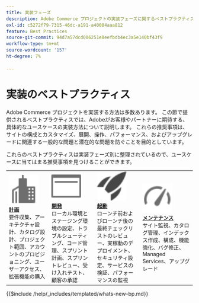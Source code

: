 ```yaml
---
title: 実装フェーズ
description: Adobe Commerce プロジェクトの実装フェーズに関するベストプラクティスについて説明します。
exl-id: c5272f79-7315-46dc-a191-a40004aaa812
feature: Best Practices
source-git-commit: 94d7a57dcd006251e8eefbdb4ec3a5e140bf43f9
workflow-type: tm+mt
source-wordcount: '157'
ht-degree: 7%

---
```


# 実装のベストプラクティス

Adobe Commerce プロジェクトを実装する方法は多数あります。 この節で提供されるベストプラクティスでは、Adobeがお客様やパートナーに期待する、具体的なユースケースの実装方法について説明します。 これらの推奨事項は、サイトの構成とカスタマイズ、展開、操作、パフォーマンス、およびアップグレードに関連する一般的な問題と潜在的な問題を防ぐことを目的としています。

これらのベストプラクティスは実装フェーズ別に整理されているので、ユースケースに当てはまる推奨事項を見つけることができます。

<table style="table-layout:fixed">
<tr>
  <td>
    <a href="planning/overview.md">
    <img alt="計画" src="../../assets/icons/enterprise.svg" width="80" height="80"/>
    </a>
    <div>
    <a href="planning/overview.md"><strong> 計画 </strong></a>
    </div>
    要件収集、アーキテクチャ設計、カタログ設計、プロジェクト範囲、アカウントのプロビジョニング、ユーザーアクセス、拡張機能の購入
    <br>
  </td>
  <td>
    <a href="development/overview.md">
      <img alt="開発" src="../../assets/icons/page-rule.svg" width="80" height="80">
    </a>
    <div>
    <a href="development/overview.md"><strong> 開発 </strong></a>
    </div>
    ローカル環境とステージング環境の設定、トラブルシューティング、コード管理、スプリント計画、スプリントレビュー、受け入れテスト、顧客の承認
    <br>
  </td>
  <td>
    <a href="launch/overview.md">
      <img alt="ローンチ" src="../../assets/icons/launch.svg" width="80" height="80">
    </a>
    <div>
    <a href="launch/overview.md"><strong> 起動 </strong></a>
    </div>
    ローンチ前およびローンチ後の最終チェックリストのレビュー、実稼動のデプロイメント、セキュリティ設定、サービスの検証、パフォーマンスの監視  
    <br>
  </td>
  <td>
    <a href="maintenance/overview.md">
      <img alt="保守" src="../../assets/icons/gauge.svg" width="80" height="80">
    </a>
    <div>
    <a href="maintenance/overview.md"><strong> メンテナンス </strong></a>
    </div>
    サイト監視、カタログ管理、インデックス作成、構成、機能強化、バグ修正、Managed Services、アップグレード   
    <br>
  </td>
</tr>
</table>

{{$include /help/_includes/templated/whats-new-bp.md}}
